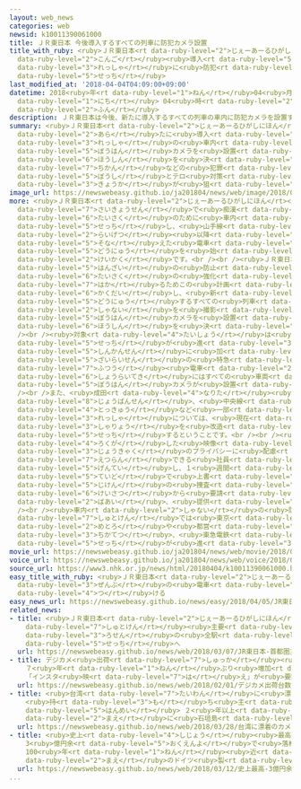 ```yaml
---
layout: web_news
categories: web
newsid: k10011390061000
title: ＪＲ東日本 今後導入するすべての列車に防犯カメラ設置
title_with_ruby: <ruby>ＪＲ東日本<rt data-ruby-level="2">じぇーあーるひがしにほん</rt></ruby> <ruby>今後<rt
  data-ruby-level="2">こんご</rt></ruby><ruby>導入<rt data-ruby-level="5">どうにゅう</rt></ruby>するすべての<ruby>列車<rt
  data-ruby-level="3">れっしゃ</rt></ruby>に<ruby>防犯<rt data-ruby-level="5">ぼうはん</rt></ruby>カメラ<ruby>設置<rt
  data-ruby-level="5">せっち</rt></ruby>
last_modified_at: '2018-04-04T04:09:00+09:00'
datetime: 2018<ruby>年<rt data-ruby-level="1">ねん</rt></ruby>04<ruby>月<rt data-ruby-level="1">がつ</rt></ruby>04<ruby>日<rt
  data-ruby-level="1">にち</rt></ruby> 04<ruby>時<rt data-ruby-level="2">じ</rt></ruby>09<ruby>分<rt
  data-ruby-level="2">ふん</rt></ruby>
description: ＪＲ東日本は今後、新たに導入するすべての列車の車内に防犯カメラを設置する方針を決めました。痴漢などの犯罪防止とテロ対策の強化が狙いです。
summary: <ruby>ＪＲ東日本<rt data-ruby-level="2">じぇーあーるひがしにほん</rt></ruby>は<ruby>今後<rt data-ruby-level="2">こんご</rt></ruby>、<ruby>新<rt
  data-ruby-level="2">あら</rt></ruby>たに<ruby>導入<rt data-ruby-level="5">どうにゅう</rt></ruby>するすべての<ruby>列車<rt
  data-ruby-level="3">れっしゃ</rt></ruby>の<ruby>車内<rt data-ruby-level="2">しゃない</rt></ruby>に<ruby>防犯<rt
  data-ruby-level="5">ぼうはん</rt></ruby>カメラを<ruby>設置<rt data-ruby-level="5">せっち</rt></ruby>する<ruby>方針<rt
  data-ruby-level="6">ほうしん</rt></ruby>を<ruby>決<rt data-ruby-level="3">き</rt></ruby>めました。<ruby>痴漢<rt
  data-ruby-level="7">ちかん</rt></ruby>などの<ruby>犯罪<rt data-ruby-level="5">はんざい</rt></ruby><ruby>防止<rt
  data-ruby-level="5">ぼうし</rt></ruby>とテロ<ruby>対策<rt data-ruby-level="6">たいさく</rt></ruby>の<ruby>強化<rt
  data-ruby-level="3">きょうか</rt></ruby>が<ruby>狙<rt data-ruby-level="7">ねら</rt></ruby>いです。
image_url: https://newswebeasy.github.io/ja201804/news/web/image/2018/04/04/K10011390061_1804040439_1804040443_01_03.jpg
more: <ruby>ＪＲ東日本<rt data-ruby-level="2">じぇーあーるひがしにほん</rt></ruby>は、９<ruby>年前<rt data-ruby-level="2">ねんまえ</rt></ruby>から<ruby>埼京線<rt
  data-ruby-level="7">さいきょうせん</rt></ruby>で<ruby>痴漢<rt data-ruby-level="7">ちかん</rt></ruby><ruby>対策<rt
  data-ruby-level="6">たいさく</rt></ruby>のために<ruby>車内<rt data-ruby-level="2">しゃない</rt></ruby>にカメラを<ruby>設置<rt
  data-ruby-level="5">せっち</rt></ruby>し、<ruby>山手線<rt data-ruby-level="2">やまてせん</rt></ruby>でも<ruby>来月<rt
  data-ruby-level="2">らいげつ</rt></ruby><ruby>以降<rt data-ruby-level="6">いこう</rt></ruby>、カメラを<ruby>備<rt
  data-ruby-level="5">そな</rt></ruby>えた<ruby>電車<rt data-ruby-level="2">でんしゃ</rt></ruby>の<ruby>導入<rt
  data-ruby-level="5">どうにゅう</rt></ruby>を<ruby>始<rt data-ruby-level="3">はじ</rt></ruby>める<ruby>計画<rt
  data-ruby-level="2">けいかく</rt></ruby>です。<br /><br /><ruby>ＪＲ東日本<rt data-ruby-level="2">じぇーあーるひがしにほん</rt></ruby>は<ruby>犯罪<rt
  data-ruby-level="5">はんざい</rt></ruby>の<ruby>防止<rt data-ruby-level="5">ぼうし</rt></ruby>やテロ<ruby>対策<rt
  data-ruby-level="6">たいさく</rt></ruby>の<ruby>強化<rt data-ruby-level="3">きょうか</rt></ruby>を<ruby>図<rt
  data-ruby-level="7">はか</rt></ruby>るためこの<ruby>計画<rt data-ruby-level="2">けいかく</rt></ruby>を<ruby>拡大<rt
  data-ruby-level="6">かくだい</rt></ruby>し、<ruby>新<rt data-ruby-level="2">あら</rt></ruby>たに<ruby>導入<rt
  data-ruby-level="5">どうにゅう</rt></ruby>するすべての<ruby>列車<rt data-ruby-level="3">れっしゃ</rt></ruby>に、<ruby>車内<rt
  data-ruby-level="2">しゃない</rt></ruby>を<ruby>撮影<rt data-ruby-level="7">さつえい</rt></ruby>する<ruby>防犯<rt
  data-ruby-level="5">ぼうはん</rt></ruby>カメラを<ruby>設置<rt data-ruby-level="5">せっち</rt></ruby>する<ruby>方針<rt
  data-ruby-level="6">ほうしん</rt></ruby>を<ruby>決<rt data-ruby-level="3">き</rt></ruby>めました。<br
  /><br /><ruby>対象<rt data-ruby-level="4">たいしょう</rt></ruby>は<ruby>現在<rt data-ruby-level="5">げんざい</rt></ruby>、<ruby>設置<rt
  data-ruby-level="5">せっち</rt></ruby>が<ruby>進<rt data-ruby-level="3">すす</rt></ruby>められている<ruby>新幹線<rt
  data-ruby-level="5">しんかんせん</rt></ruby>に<ruby>加<rt data-ruby-level="4">くわ</rt></ruby>え、<ruby>在来線<rt
  data-ruby-level="5">ざいらいせん</rt></ruby>の<ruby>特急<rt data-ruby-level="4">とっきゅう</rt></ruby>や<ruby>普通<rt
  data-ruby-level="7">ふつう</rt></ruby><ruby>電車<rt data-ruby-level="2">でんしゃ</rt></ruby>などで、<ruby>将来的<rt
  data-ruby-level="6">しょうらいてき</rt></ruby>にはすべての<ruby>車両<rt data-ruby-level="3">しゃりょう</rt></ruby>に<ruby>防犯<rt
  data-ruby-level="5">ぼうはん</rt></ruby>カメラが<ruby>設置<rt data-ruby-level="5">せっち</rt></ruby>されることになります。<br
  /><br />また、<ruby>成田<rt data-ruby-level="4">なりた</rt></ruby><ruby>エクスプレス<rt data-ruby-level="4">えくすぷれす</rt></ruby>や<ruby>常磐線<rt
  data-ruby-level="8">じょうばんせん</rt></ruby>、<ruby>中央線<rt data-ruby-level="3">ちゅうおうせん</rt></ruby>の<ruby>特急<rt
  data-ruby-level="4">とっきゅう</rt></ruby>など<ruby>一部<rt data-ruby-level="3">いちぶ</rt></ruby>の<ruby>列車<rt
  data-ruby-level="3">れっしゃ</rt></ruby>については、<ruby>現在<rt data-ruby-level="5">げんざい</rt></ruby>の<ruby>車両<rt
  data-ruby-level="3">しゃりょう</rt></ruby>を<ruby>改造<rt data-ruby-level="5">かいぞう</rt></ruby>してカメラを<ruby>設置<rt
  data-ruby-level="5">せっち</rt></ruby>するということです。<br /><br /><ruby>ＪＲ東日本<rt data-ruby-level="2">じぇーあーるひがしにほん</rt></ruby>によりますと、<ruby>録画<rt
  data-ruby-level="4">ろくが</rt></ruby>した<ruby>映像<rt data-ruby-level="6">えいぞう</rt></ruby>は<ruby>乗客<rt
  data-ruby-level="3">じょうきゃく</rt></ruby>のプライバシーに<ruby>配慮<rt data-ruby-level="7">はいりょ</rt></ruby>して<ruby>閲覧<rt
  data-ruby-level="7">えつらん</rt></ruby>できる<ruby>社員<rt data-ruby-level="3">しゃいん</rt></ruby>を<ruby>限定<rt
  data-ruby-level="5">げんてい</rt></ruby>し、１<ruby>週間<rt data-ruby-level="2">しゅうかん</rt></ruby><ruby>程度<rt
  data-ruby-level="5">ていど</rt></ruby>で<ruby>上書<rt data-ruby-level="2">うわが</rt></ruby>きされますが、<ruby>事件<rt
  data-ruby-level="5">じけん</rt></ruby>の<ruby>捜査<rt data-ruby-level="7">そうさ</rt></ruby>などで<ruby>警察<rt
  data-ruby-level="6">けいさつ</rt></ruby>から<ruby>要請<rt data-ruby-level="7">ようせい</rt></ruby>があった<ruby>場合<rt
  data-ruby-level="2">ばあい</rt></ruby>、<ruby>提供<rt data-ruby-level="6">ていきょう</rt></ruby>することもあるということです。<br
  /><br /><ruby>車内<rt data-ruby-level="2">しゃない</rt></ruby>の<ruby>防犯<rt data-ruby-level="5">ぼうはん</rt></ruby>カメラをめぐっては、<ruby>首都圏<rt
  data-ruby-level="7">しゅとけん</rt></ruby>では<ruby>東京<rt data-ruby-level="2">とうきょう</rt></ruby><ruby>メトロ<rt
  data-ruby-level="2">めとろ</rt></ruby>や<ruby>都営<rt data-ruby-level="5">とえい</rt></ruby><ruby>地下鉄<rt
  data-ruby-level="3">ちかてつ</rt></ruby>、<ruby>東急電鉄<rt data-ruby-level="3">とうきゅうでんてつ</rt></ruby>などでも<ruby>設置<rt
  data-ruby-level="5">せっち</rt></ruby>が<ruby>進<rt data-ruby-level="3">すす</rt></ruby>められています。
movie_url: https://newswebeasy.github.io/ja201804/news/web/movie/2018/04/04/k10011390061_201804040439_201804040443.mp4
voice_url: https://newswebeasy.github.io/ja201804/news/web/voice/2018/04/04/k10011390061_201804040439_201804040443.mp3
source_url: https://www3.nhk.or.jp/news/html/20180404/k10011390061000.html
easy_title_with_ruby: <ruby>ＪＲ東日本<rt data-ruby-level="2">じぇーあーるひがしにほん</rt></ruby>がこれからつくる<ruby>全部<rt
  data-ruby-level="3">ぜんぶ</rt></ruby>の<ruby>電車<rt data-ruby-level="2">でんしゃ</rt></ruby>にカメラを<ruby>付<rt
  data-ruby-level="4">つ</rt></ruby>ける
easy_news_url: https://newswebeasy.github.io/news/easy/2018/04/05/JR東日本がこれからつくる全部の電車にカメラを付ける
related_news:
- title: <ruby>ＪＲ東日本<rt data-ruby-level="2">じぇーあーるひがしにほん</rt></ruby> <ruby>首都圏<rt
    data-ruby-level="7">しゅとけん</rt></ruby><ruby>主要<rt data-ruby-level="4">しゅよう</rt></ruby><ruby>路線<rt
    data-ruby-level="3">ろせん</rt></ruby>の<ruby>全駅<rt data-ruby-level="3">ぜんえき</rt></ruby>にホームドア<ruby>設置<rt
    data-ruby-level="5">せっち</rt></ruby>へ
  url: https://newswebeasy.github.io/news/web/2018/03/07/JR東日本-首都圏主要路線の全駅にホームドア設置へ
- title: デジカメ<ruby>出荷<rt data-ruby-level="7">しゅっか</rt></ruby><ruby>台数<rt data-ruby-level="2">だいすう</rt></ruby>
    ７<ruby>年<rt data-ruby-level="1">ねん</rt></ruby>ぶり<ruby>増加<rt data-ruby-level="5">ぞうか</rt></ruby>
    「インスタ<ruby>映<rt data-ruby-level="7">は</rt></ruby>え」が<ruby>要因<rt data-ruby-level="5">よういん</rt></ruby>か
  url: https://newswebeasy.github.io/news/web/2018/02/01/デジカメ出荷台数-7年ぶり増加-インスタ映えが要因か
- title: <ruby>台湾<rt data-ruby-level="7">たいわん</rt></ruby>に<ruby>漂着<rt data-ruby-level="7">ひょうちゃく</rt></ruby>のカメラ
    <ruby>持<rt data-ruby-level="3">も</rt></ruby>ち<ruby>主<rt data-ruby-level="3">ぬし</rt></ruby>が<ruby>判明<rt
    data-ruby-level="5">はんめい</rt></ruby> ２<ruby>年以上<rt data-ruby-level="4">ねんいじょう</rt></ruby><ruby>前<rt
    data-ruby-level="2">まえ</rt></ruby>に<ruby>石垣島<rt data-ruby-level="7">いしがきじま</rt></ruby>でなくす
  url: https://newswebeasy.github.io/news/web/2018/03/28/台湾に漂着のカメラ-持ち主が判明-2年以上前に石垣島でなくす
- title: <ruby>史上<rt data-ruby-level="4">しじょう</rt></ruby><ruby>最高<rt data-ruby-level="4">さいこう</rt></ruby>
    3<ruby>億円余<rt data-ruby-level="5">おくえんよ</rt></ruby>で<ruby>落札<rt data-ruby-level="4">らくさつ</rt></ruby>
    100<ruby>年<rt data-ruby-level="1">ねん</rt></ruby><ruby>近<rt data-ruby-level="2">ちか</rt></ruby>く<ruby>前<rt
    data-ruby-level="2">まえ</rt></ruby>のドイツ<ruby>製<rt data-ruby-level="5">せい</rt></ruby>カメラ
  url: https://newswebeasy.github.io/news/web/2018/03/12/史上最高-3億円余で落札-100年近く前のドイツ製カメラ
...
```

